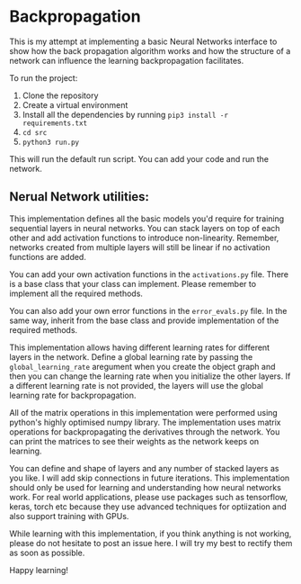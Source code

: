 # Backpropagation
This is my attempt at implementing a basic Neural Networks interface to show how the back propagation algorithm works and how the structure of a network can influence the learning backpropagation facilitates.

To run the project:

1) Clone the repository
2) Create a virtual environment
3) Install all the dependencies by running `pip3 install -r requirements.txt`
4) `cd src`
5) `python3 run.py`

This will run the default run script. You can add your code and run the network.

## Nerual Network utilities:

This implementation defines all the basic models you'd require for training 
sequential layers in neural networks. You can stack layers on top of each other 
and add activation functions to introduce non-linearity. Remember, networks created
from multiple layers will still be linear if no activation functions are added.

You can add your own activation functions in the `activations.py` file. There is
a base class that your class can implement. Please remember to implement all the
required methods.

You can also add your own error functions in the `error_evals.py` file. In the same
way, inherit from the base class and provide implementation of the required methods.

This implementation allows having different learning rates for different layers
in the network. Define a global learning rate by passing the `global_learning_rate`
aregument when you create the object graph and then you can change the learning
rate when you initialize the other layers. If a different learning rate is not
provided, the layers will use the global learning rate for backpropagation. 

All of the matrix operations in this implementation were performed using
python's highly optimised numpy library. The implementation uses
matrix operations for backpropagating the derivatives through the network.
You can print the matrices to see their weights as the network keeps on 
learning. 

You can define and shape of layers and any number of stacked layers as you like.
I will add skip connections in future iterations. This implementation should only be
used for learning and understanding how neural networks work. For real world applications,
please use packages such as tensorflow, keras, torch etc because they use advanced 
techniques for optiization and also support training with GPUs.

While learning with this implementation, if you think anything is not working, please do
not hesitate to post an issue here. I will try my best to rectify them as soon as possible.

Happy learning!
